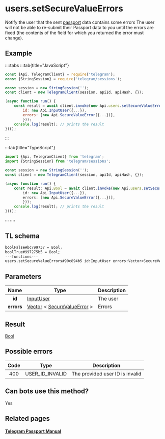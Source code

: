 # users.setSecureValueErrors

Notify the user that the sent [passport](https://core.telegram.org/passport) data contains some errors The user will not be able to re-submit their Passport data to you until the errors are fixed (the contents of the field for which you returned the error must change).

## Example

::::tabs
:::tab{title="JavaScript"}

```js
const {Api, TelegramClient} = require('telegram');
const {StringSession} = require('telegram/sessions');

const session = new StringSession('');
const client = new TelegramClient(session, apiId, apiHash, {});

(async function run() {
    const result = await client.invoke(new Api.users.setSecureValueErrors({
		id: new Api.InputUser({...}),
		errors: [new Api.SecureValueError({...})],
		}));
    console.log(result); // prints the result
})();

```

:::

:::tab{title="TypeScript"}

```ts
import {Api, TelegramClient} from 'telegram';
import {StringSession} from 'telegram/sessions';

const session = new StringSession('');
const client = new TelegramClient(session, apiId, apiHash, {});

(async function run() {
    const result: Api.Bool = await client.invoke(new Api.users.setSecureValueErrors({
		id: new Api.InputUser({...}),
		errors: [new Api.SecureValueError({...})],
		}));
    console.log(result); // prints the result
})();

```

:::
::::

## TL schema

```txt
boolFalse#bc799737 = Bool;
boolTrue#997275b5 = Bool;
---functions---
users.setSecureValueErrors#90c894b5 id:InputUser errors:Vector<SecureValueError> = Bool;
```

## Parameters

|    Name    | Type                                                                                                                        | Description |
| :--------: | --------------------------------------------------------------------------------------------------------------------------- | ----------- |
|   **id**   | [InputUser](https://core.telegram.org/type/InputUser)                                                                       | The user    |
| **errors** | [Vector](https://core.telegram.org/type/Vector%20t) < [SecureValueError](https://core.telegram.org/type/SecureValueError) > | Errors      |

## Result

[Bool](https://core.telegram.org/type/Bool)

## Possible errors

| Code | Type            | Description                     |
| :--: | --------------- | ------------------------------- |
| 400  | USER_ID_INVALID | The provided user ID is invalid |

## Can bots use this method?

Yes

## Related pages

#### [Telegram Passport Manual](https://core.telegram.org/passport)
